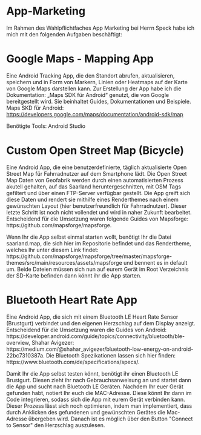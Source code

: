 # App-Marketing

Im Rahmen des Wahlpflichtfaches App Marketing bei Herrn Speck habe ich mich mit den folgenden Aufgaben beschäftigt:


# Google Maps - Mapping App

Eine Android Tracking App, die den Standort abrufen, aktualisieren, speichern und in Form von Markern, Linien oder Heatmaps auf der Karte von Google Maps darstellen kann.
Zur Erstellung der App habe ich die Dokumentation: „Maps SDK für Android“ genutzt, die von Google bereitgestellt wird.
Sie beinhaltet Guides, Dokumentationen und Beispiele.
Maps SKD für Android: https://developers.google.com/maps/documentation/android-sdk/map

Benötigte Tools: Android Studio

# Custom Open Street Map (Bicycle)
<p>
Eine Android App, die eine benutzerdefinierte, täglich aktualisierte Open Street Map für Fahrradnutzer auf dem Smartphone lädt. Die Open Street Map Daten von Geofabrik werden durch einen automatisierten Prozess akutell gehalten, auf das Saarland heruntergeschnitten, mit OSM Tags gefiltert und über einen FTP-Server verfügbar gestellt. Die App greift sich diese Daten und rendert sie mithilfe eines Renderthemes nach einem gewünschten Layout (hier benutzerfreundlich für Fahrradnutzer). Dieser letzte Schritt ist noch nicht vollendet und wird in naher Zukunft bearbeitet. Entscheidend für die Umsetzung waren folgende Guides von Mapsforge: https://github.com/mapsforge/mapsforge. </p> <p> Wenn Ihr die App selbst einmal starten wollt, benötigt Ihr die Datei saarland.map, die sich hier im Repositorie befindet und das Rendertheme, welches Ihr unter diesem Link findet: https://github.com/mapsforge/mapsforge/tree/master/mapsforge-themes/src/main/resources/assets/mapsforge und bennent es in default um. Beide Dateien müssen sich nun auf eurem Gerät im Root Verzeichnis der SD-Karte befinden dann könnt ihr die App starten. 
</p>  

# Bluetooth Heart Rate App
<p>
Eine Android App, die sich mit einem Bluetooth LE Heart Rate Sensor (Brustgurt) verbindet und den eigenen Herzschlag auf dem Display anzeigt.
Entscheidend für die Umsetzung waren die Guides von Android: https://developer.android.com/guide/topics/connectivity/bluetooth/ble-overview, Shahar Avigezer: https://medium.com/@shahar_avigezer/bluetooth-low-energy-on-android-22bc7310387a. Die Bluetooth Spezikationen lassen sich hier finden: https://www.bluetooth.com/de/specifications/specs/. </p>
<p>
Damit Ihr die App selbst testen könnt, benötigt ihr einen Bluetooth LE Brustgurt. Diesen zieht ihr nach Gebrauchsanweisung an und startet dann die App und sucht nach Bluetooth LE Geräten. Nachdem Ihr euer Gerät gefunden habt, notiert Ihr euch die MAC-Adresse. Diese könnt Ihr dann im Code integrieren, sodass sich die App mit eurem Gerät verbinden kann. Dieser Prozess lässt sich noch optimieren, indem man implementiert, dass durch Anklicken des gefundenen und gewünschten Gerätes die Mac-Adresse übergeben wird. Danach ist es möglich über den Button "Connect to Sensor" den Herzschlag auszulesen.
  </p>
